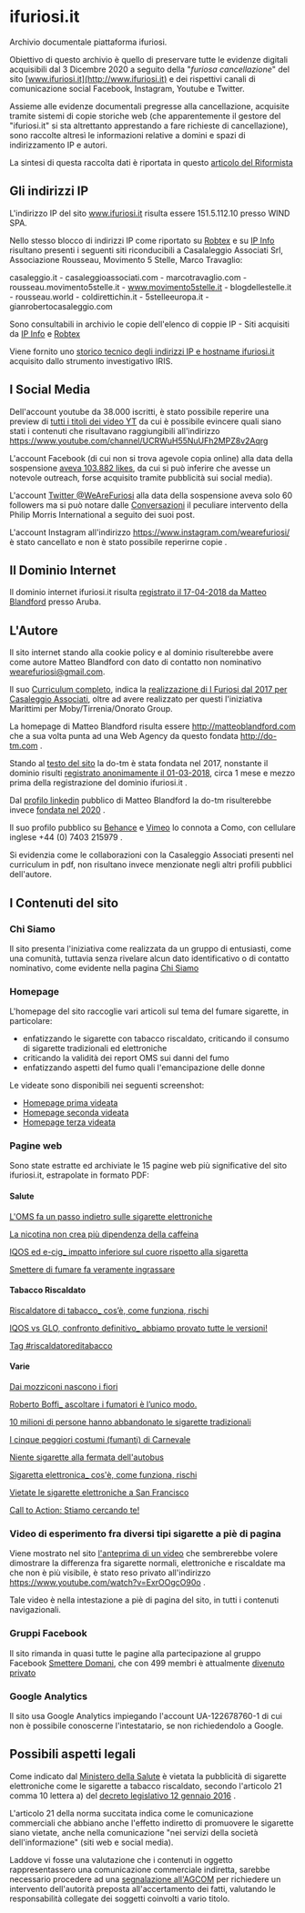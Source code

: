 # ifuriosi.it
Archivio documentale piattaforma ifuriosi.

Obiettivo di questo archivio è quello di preservare tutte le evidenze digitali acquisibili dal 3 Dicembre 2020 a seguito della "*furiosa cancellazione*" del sito [www.ifuriosi.it](http://www.ifuriosi.it) e dei rispettivi canali di comunicazione social Facebook, Instagram, Youtube e Twitter.

Assieme alle evidenze documentali pregresse alla cancellazione, acquisite tramite sistemi di copie storiche web (che apparentemente il gestore del "ifuriosi.it" si sta altrettanto apprestando a fare richieste di cancellazione), sono raccolte altresì le informazioni relative a domini e spazi di indirizzamento IP e autori.

La sintesi di questa raccolta dati è riportata in questo [articolo del Riformista](https://www.ilriformista.it/cinquestellopoli-ecco-cosa-faceva-casaleggio-con-i-soldi-di-philip-morris-180814/)

## Gli indirizzi IP

L'indirizzo IP del sito www.ifuriosi.it risulta essere 151.5.112.10 presso WIND SPA.

Nello stesso blocco di indirizzi IP come riportato su [Robtex](https://www.robtex.com/cidr/151.5.0.0-16) e su [IP Info](https://ipinfo.io/AS1267/151.5.0.0/16-151.5.42.0/23) risultano presenti i seguenti siti riconducibili a Casalaleggio Associati Srl, Associazione Rousseau, Movimento 5 Stelle, Marco Travaglio:

casaleggio.it - casaleggioassociati.com - marcotravaglio.com - rousseau.movimento5stelle.it - www.movimento5stelle.it - blogdellestelle.it - rousseau.world - coldirettichin.it - 5stelleeuropa.it - gianrobertocasaleggio.com 

Sono consultabili in archivio le copie dell'elenco di coppie IP - Siti acquisiti da [IP Info](https://raw.githubusercontent.com/fpietrosanti/ifuriosi/main/netblocks-2.png) e [Robtex](https://raw.githubusercontent.com/fpietrosanti/ifuriosi/main/netblocks-1.png)

Viene fornito uno [storico tecnico degli indirizzi IP e hostname ifuriosi.it](https://raw.githubusercontent.com/fpietrosanti/ifuriosi/main/dns-storico-hostname-ifuriosi.it.csv) acquisito dallo strumento investigativo IRIS.


## I Social Media

Dell'account youtube da 38.000 iscritti, è stato possibile reperire una preview di [tutti i titoli dei video YT](https://github.com/fpietrosanti/ifuriosi/blob/main/youtube-homepage.pdf) da cui è possibile evincere quali siano stati i contenuti che risultavano raggiungibili all'indirizzo https://www.youtube.com/channel/UCRWuH55NuUFh2MPZ8v2Aqrg

L'account Facebook (di cui non si trova agevole copia online) alla data della sospensione [aveva 103.882 likes](https://raw.githubusercontent.com/fpietrosanti/ifuriosi/main/facebook-homepage-da-google-cache.png), da cui si può inferire che avesse un notevole outreach, forse acquisito tramite pubblicità sui social media).

L'account [Twitter @WeAreFuriosi](https://raw.githubusercontent.com/fpietrosanti/ifuriosi/main/twitter-furiosi-home.jpg) alla data della sospensione aveva solo 60 followers ma si può notare dalle [Conversazioni](https://raw.githubusercontent.com/fpietrosanti/ifuriosi/main/twitter-furiosi-conversazioni.jpg) il peculiare intervento della Philip Morris International a seguito dei suoi post.

L'account Instagram all'indirizzo https://www.instagram.com/wearefuriosi/ è stato cancellato e non è stato possibile reperirne copie .


## Il Dominio Internet

Il dominio internet ifuriosi.it risulta [registrato il 17-04-2018 da Matteo Blandford](https://raw.githubusercontent.com/fpietrosanti/ifuriosi/main/dominio_ifuriosi.it.png) presso Aruba.

## L'Autore

Il sito internet stando alla cookie policy e al dominio risulterebbe avere come autore Matteo Blandford con dato di contatto non nominativo wearefuriosi@gmail.com.

Il suo [Curriculum completo](https://trasparenza.polimi.it/sites/default/files/ugov_files/468807_Matteo%20Blandford%20CV_2018_Poli.pdf), indica la [realizzazione di I Furiosi dal 2017 per Casaleggio Associati](https://raw.githubusercontent.com/fpietrosanti/ifuriosi/main/matteo-blandford-per-casaleggio.png), oltre ad avere realizzato per questi l'iniziativa Marittimi per Moby/Tirrenia/Onorato Group.

La homepage di Matteo Blandford risulta essere http://matteoblandford.com che a sua volta punta ad una Web Agency da questo fondata http://do-tm.com .

Stando al [testo del sito](https://raw.githubusercontent.com/fpietrosanti/ifuriosi/main/do-tm-homepage.png) la do-tm è stata fondata nel 2017, nonstante il dominio risulti [registrato anonimamente il 01-03-2018](https://raw.githubusercontent.com/fpietrosanti/ifuriosi/main/do-tm-domain.png), circa 1 mese e mezzo prima della registrazione del dominio ifuriosi.it .

Dal [profilo linkedin](https://it.linkedin.com/in/matteo-blandford-78244340) pubblico di Matteo Blandford la do-tm risulterebbe invece [fondata nel 2020](https://raw.githubusercontent.com/fpietrosanti/ifuriosi/main/matteo-blandford-linkedin-profile.png) .

Il suo profilo pubblico su [Behance](https://www.behance.net/matteoblandford/resume) e [Vimeo](https://vimeo.com/matteoblandford) lo connota a Como, con cellulare inglese +44 (0) 7403 215979 .

Si evidenzia come le collaborazioni con la Casaleggio Associati presenti nel curriculum in pdf, non risultano invece menzionate negli altri profili pubblici dell'autore.


## I Contenuti del sito

### Chi Siamo

Il sito presenta l'iniziativa come realizzata da un gruppo di entusiasti, come una comunità, tuttavia senza rivelare alcun dato identificativo o di contatto nominativo, come evidente nella pagina [Chi Siamo](https://github.com/fpietrosanti/ifuriosi/blob/main/pagina-Chi%20siamo%20%E2%80%94%20I%20Furiosi%20-%20cc.bingj.com.pdf)

### Homepage

L'homepage del sito raccoglie vari articoli sul tema del fumare sigarette, in particolare:
- enfatizzando le sigarette con tabacco riscaldato, criticando il consumo di sigarette tradizionali ed elettroniche
- criticando la validità dei report OMS sui danni del fumo
- enfatizzando aspetti del fumo quali l'emancipazione delle donne

Le videate sono disponibili nei seguenti screenshot:
- [Homepage prima videata](https://github.com/fpietrosanti/ifuriosi/blob/main/sito-homepage-1.png)
- [Homepage seconda videata](https://github.com/fpietrosanti/ifuriosi/blob/main/sito-homepage-2.png)
- [Homepage terza videata](https://github.com/fpietrosanti/ifuriosi/blob/main/sito-homepage-3.png)

### Pagine web

Sono state estratte ed archiviate le 15 pagine web più significative del sito ifuriosi.it, estrapolate in formato PDF:

#### Salute
[L'OMS fa un passo indietro sulle sigarette elettroniche](https://github.com/fpietrosanti/ifuriosi/blob/main/pagina-L'OMS%20fa%20un%20passo%20indietro%20sulle%20sigarette%20elettroniche%20%E2%80%94%20I%20Furiosi_%20-%20cc.bingj.com.pdf)

[La nicotina non crea più dipendenza della caffeina](https://github.com/fpietrosanti/ifuriosi/blob/main/pagina-La%20nicotina%20non%20crea%20piu%CC%80%20dipendenza%20della%20caffeina%20%E2%80%94%20I%20Furiosi%20-%20cc.bingj.com.pdf)

[IQOS ed e-cig_ impatto inferiore sul cuore rispetto alla sigaretta](https://github.com/fpietrosanti/ifuriosi/blob/main/pagina-Carnevale_%20_Iqos%20ed%20e-cig_%20impatto%20inferiore%20sul%20cuore%20rispetto%20alla%20_%20-%20cc.bingj.com.pdf)

[Smettere di fumare fa veramente ingrassare](https://github.com/fpietrosanti/ifuriosi/blob/main/pagina-Smettere%20di%20fumare%20fa%20veramente%20ingrassare_%20%E2%80%94%20I%20Furiosi%20-%20cc.bingj.com.pdf)

#### Tabacco Riscaldato
[Riscaldatore di tabacco_ cos’è, come funziona, rischi](https://github.com/fpietrosanti/ifuriosi/blob/main/pagina-Riscaldatore%20di%20tabacco_%20cos%E2%80%99e%CC%80%2C%20come%20funziona%2C%20rischi%20%E2%80%94%20I%20Furiosi_%20-%20cc.bingj.com.pdf)

[IQOS vs GLO, confronto definitivo_ abbiamo provato tutte le versioni!](https://github.com/fpietrosanti/ifuriosi/blob/main/pagina-IQOS%20vs%20GLO%2C%20confronto%20definitivo_%20abbiamo%20provato%20tutte%20le%20versioni!_%20-%20yandexwebcache.net.pdf)

[Tag #riscaldatoreditabacco](https://github.com/fpietrosanti/ifuriosi/blob/main/pagina-%23riscaldatoreditabacco%20Archivi%20%E2%80%94%20I%20Furiosi%20-%20cc.bingj.com.pdf)

#### Varie
[Dai mozziconi nascono i fiori](https://github.com/fpietrosanti/ifuriosi/blob/main/pagina-Dai%20mozziconi%20nascono%20i%20fior_%20la%20scommessa%20di%20un%20gruppo%20di%20ricercator_%20-%20cc.bingj.com.pdf)

[Roberto Boffi_ ascoltare i fumatori è l’unico modo.](https://github.com/fpietrosanti/ifuriosi/blob/main/pagina-%20Roberto%20Boffi_%20ascoltare%20i%20fumatori%20e%CC%80%20l%E2%80%99unico%20modo.%20L%E2%80%99ho%20giurato%20ad%20I_%20-%20cc.bingj.com.pdf)

[10 milioni di persone hanno abbandonato le sigarette tradizionali](https://github.com/fpietrosanti/ifuriosi/blob/main/pagina-10%20milioni%20di%20persone%20hanno%20abbandonato%20le%20sigarette%20tradizionali%20%E2%80%94%20I_%20-%20cc.bingj.com.pdf)

[I cinque peggiori costumi (fumanti) di Carnevale](https://github.com/fpietrosanti/ifuriosi/blob/main/pagina-I%20cinque%20peggiori%20costumi%20(fumanti)%20di%20Carnevale%20%E2%80%94%20I%20Furiosi_%20-%20yandexwebcache.net.pdf)

[Niente sigarette alla fermata dell'autobus](https://github.com/fpietrosanti/ifuriosi/blob/main/pagina-Niente%20sigarette%20alla%20fermata%20dell'autobus__%20il%20fumo%20inquina%20l'aria._%20-%20cc.bingj.com.pdf)

[Sigaretta elettronica_ cos'è, come funziona, rischi](https://github.com/fpietrosanti/ifuriosi/blob/main/pagina-Sigaretta%20elettronica_%20cos'e%CC%80%2C%20come%20funziona%2C%20rischi%20%E2%80%94%20I%20Furiosi_%20-%20cc.bingj.com.pdf)

[Vietate le sigarette elettroniche a San Francisco](https://github.com/fpietrosanti/ifuriosi/blob/main/pagina-Vietate%20le%20sigarette%20elettroniche%20a%20San%20Francisco%20%E2%80%94%20I%20Furiosi%20-%20cc.bingj.com.pdf)

[Call to Action: Stiamo cercando te!](https://github.com/fpietrosanti/ifuriosi/blob/main/pagina-FURIOSO%2C%20STIAMO%20CERCANDO%20TE!%20%E2%80%94%20I%20Furiosi.pdf)

### Video di esperimento fra diversi tipi sigarette a piè di pagina

Viene mostrato nel sito [l'anteprima di un video](https://github.com/fpietrosanti/ifuriosi/blob/main/sito-video-esperimento-sigarette.png) che sembrerebbe volere dimostrare la differenza fra sigarette normali, elettroniche e riscaldate ma che  non è più visibile, è stato reso privato all'indirizzo https://www.youtube.com/watch?v=ExrOOgcO90o .

Tale video è nella intestazione a piè di pagina del sito, in tutti i contenuti navigazionali.


### Gruppi Facebook

Il sito rimanda in quasi tutte le pagine alla partecipazione al gruppo Facebook [Smettere Domani](https://raw.githubusercontent.com/fpietrosanti/ifuriosi/blob/main/facebook-smettere-domani.png), che con 499 membri è attualmente [divenuto privato](https://www.facebook.com/groups/smetteredomani/)

### Google Analytics

Il sito usa Google Analytics impiegando l'account UA-122678760-1 di cui non è possibile conoscerne l'intestatario, se non richiedendolo a Google.

## Possibili aspetti legali

Come indicato dal [Ministero della Salute](https://www.consumatori.it/comunicati-stampa/salute-ministero-vale-divieto-pubblicita-iquos/) è vietata la pubblicità di sigarette elettroniche come le sigarette a tabacco riscaldato, secondo l'articolo 21 comma 10 lettera a) del [decreto legislativo 12 gennaio 2016](https://www.tobaccocontrollaws.org/files/live/Italy/Italy%20-%20Legislative%20Decree%20No.%206%20of%20Jan.%2012%2C%202016%20-%20national.pdf) .

L'articolo 21 della norma succitata indica come le comunicazione commerciali che abbiano anche l'effetto indiretto di promuovere le sigarette siano vietate, anche nella comunicazione "nei servizi della società dell'informazione" (siti web e social media).

Laddove vi fosse una valutazione che i contenuti in oggetto rappresentassero una comunicazione commerciale indiretta, sarebbe necessario procedere ad una [segnalazione all'AGCOM](https://www.agcm.it/servizi/segnala-on-line) per richiedere un intervento dell'autorità preposta all'accertamento dei fatti, valutando le responsabilità collegate dei soggetti coinvolti a vario titolo.
